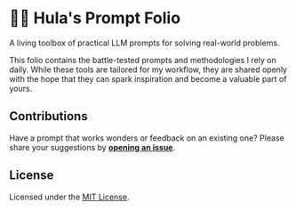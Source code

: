 # 🌴📖 Hula's Prompt Folio
A living toolbox of practical LLM prompts for solving real-world problems.

This folio contains the battle-tested prompts and methodologies I rely on daily.  While these tools are tailored for my workflow, they are shared openly with the hope that they can spark inspiration and become a valuable part of yours.

## Contributions

Have a prompt that works wonders or feedback on an existing one? Please share your suggestions by **[opening an issue](https://github.com/nateBoomi/Hula-Prompt-Folio/issues/new/choose)**.

## License

Licensed under the [MIT License]([LICENSE](https://github.com/nateBoomi/Hula-Prompt-Folio/blob/main/LICENSE)).
